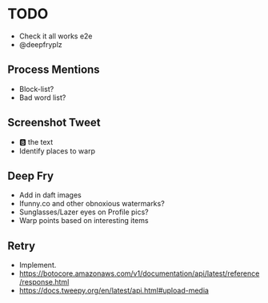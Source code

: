 # TODO

- Check it all works e2e
- @deepfryplz

## Process Mentions

- Block-list?
- Bad word list?

## Screenshot Tweet

- 🅱️ the text
- Identify places to warp

## Deep Fry

- Add in daft images
- Ifunny.co and other obnoxious watermarks?
- Sunglasses/Lazer eyes on Profile pics?
- Warp points based on interesting items

## Retry

- Implement.
- https://botocore.amazonaws.com/v1/documentation/api/latest/reference/response.html
- https://docs.tweepy.org/en/latest/api.html#upload-media
